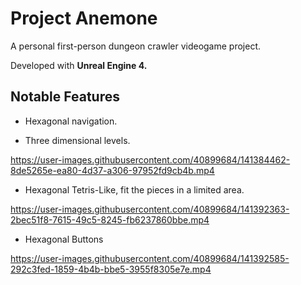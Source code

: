# Project Anemone

A personal first-person dungeon crawler videogame project.

Developed with **Unreal Engine 4.**

## Notable Features

* Hexagonal navigation.

* Three dimensional levels.

https://user-images.githubusercontent.com/40899684/141384462-8de5265e-ea80-4d37-a306-97952fd9cb4b.mp4

*  Hexagonal Tetris-Like, fit the pieces in a limited area.

https://user-images.githubusercontent.com/40899684/141392363-2bec51f8-7615-49c5-8245-fb6237860bbe.mp4

*  Hexagonal Buttons

https://user-images.githubusercontent.com/40899684/141392585-292c3fed-1859-4b4b-bbe5-3955f8305e7e.mp4
